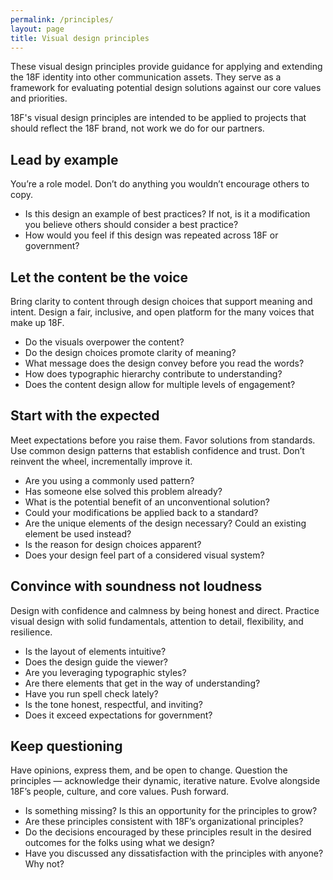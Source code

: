 ```yaml
---
permalink: /principles/
layout: page
title: Visual design principles
---
```


These visual design principles provide guidance for applying and extending the 18F identity into other communication assets. They serve as a framework for evaluating potential design solutions against our core values and priorities.

18F's visual design principles are intended to be applied to projects that should reflect the 18F brand, not work we do for our partners.

## Lead by example
You’re a role model. Don’t do anything you wouldn’t encourage others to copy.
* Is this design an example of best practices? If not, is it a modification you believe others should consider a best practice?
* How would you feel if this design was repeated across 18F or government?

## Let the content be the voice
Bring clarity to content through design choices that support meaning and intent. Design a fair, inclusive, and open platform for the many voices that make up 18F.
* Do the visuals overpower the content?
* Do the design choices promote clarity of meaning?
* What message does the design convey before you read the words?
* How does typographic hierarchy contribute to understanding?
* Does the content design allow for multiple levels of engagement?

## Start with the expected
Meet expectations before you raise them. Favor solutions from standards. Use common design patterns that establish confidence and trust. Don’t reinvent the wheel, incrementally improve it.
* Are you using a commonly used pattern?
* Has someone else solved this problem already?
* What is the potential benefit of an unconventional solution?
* Could your modifications be applied back to a standard?
* Are the unique elements of the design necessary? Could an existing element be used instead?
* Is the reason for design choices apparent?
* Does your design feel part of a considered visual system?

## Convince with soundness not loudness
Design with confidence and calmness by being honest and direct. Practice visual design with solid fundamentals, attention to detail, flexibility, and resilience.
* Is the layout of elements intuitive?
* Does the design guide the viewer?
* Are you leveraging typographic styles?
* Are there elements that get in the way of understanding?
* Have you run spell check lately?
* Is the tone honest, respectful, and inviting?
* Does it exceed expectations for government?

## Keep questioning
Have opinions, express them, and be open to change. Question the principles — acknowledge their dynamic, iterative nature. Evolve alongside 18F’s people, culture, and core values. Push forward.
* Is something missing? Is this an opportunity for the principles to grow?
* Are these principles consistent with 18F’s organizational principles?
* Do the decisions encouraged by these principles result in the desired outcomes for the folks using what we design?
* Have you discussed any dissatisfaction with the principles with anyone? Why not?
